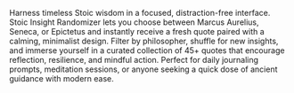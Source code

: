 Harness timeless Stoic wisdom in a focused, distraction-free interface. Stoic Insight Randomizer lets you choose between Marcus Aurelius, Seneca, or Epictetus and instantly receive a fresh quote paired with a calming, minimalist design. Filter by philosopher, shuffle for new insights, and immerse yourself in a curated collection of 45+ quotes that encourage reflection, resilience, and mindful action. Perfect for daily journaling prompts, meditation sessions, or anyone seeking a quick dose of ancient guidance with modern ease.
